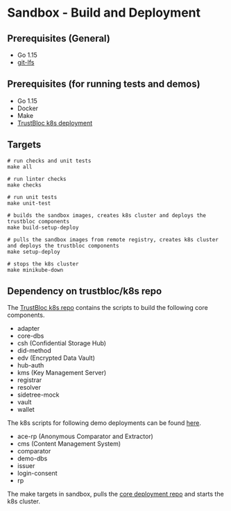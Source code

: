 # Sandbox - Build and Deployment

## Prerequisites (General)
- Go 1.15
- [git-lfs](https://github.com/git-lfs/git-lfs/blob/master/README.md)

## Prerequisites (for running tests and demos)
- Go 1.15
- Docker
- Make
- [TrustBloc k8s deployment](https://github.com/trustbloc/k8s/blob/main/README.md)

## Targets
```
# run checks and unit tests
make all

# run linter checks
make checks

# run unit tests
make unit-test

# builds the sandbox images, creates k8s cluster and deploys the trustbloc components
make build-setup-deploy

# pulls the sandbox images from remote registry, creates k8s cluster and deploys the trustbloc components 
make setup-deploy

# stops the k8s cluster
make minikube-down
```

## Dependency on trustbloc/k8s repo

The [TrustBloc k8s repo](https://github.com/trustbloc/k8s) contains the scripts to build the following core components.
- adapter
- core-dbs
- csh (Confidential Storage Hub)
- did-method
- edv (Encrypted Data Vault)
- hub-auth
- kms (Key Management Server)
- registrar
- resolver
- sidetree-mock
- vault
- wallet

The k8s scripts for following demo deployments can be found [here](../../k8s). 
- ace-rp (Anonymous Comparator and Extractor)
- cms (Content Management System)
- comparator
- demo-dbs
- issuer
- login-consent
- rp

The make targets in sandbox, pulls the [core deployment repo](../../k8s/scripts/core_deployment.sh) and starts the k8s cluster.
